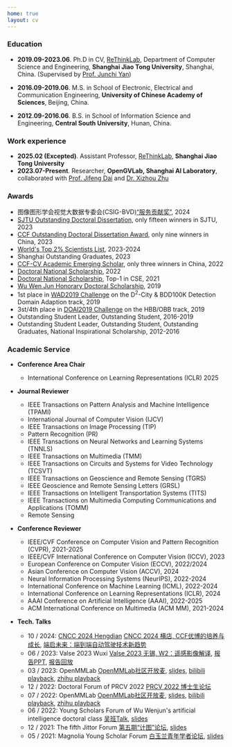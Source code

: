 ```yaml
---
home: true
layout: cv
---
```


### Education

- **2019.09-2023.06**. Ph.D in CV, [ReThinkLab](http://thinklab.sjtu.edu.cn/), Department of Computer Science and Engineering, **Shanghai Jiao Tong University**, Shanghai, China. (Supervised by [Prof. Junchi Yan](https://thinklab.sjtu.edu.cn/))

- **2016.09-2019.06**. M.S. in School of Electronic, Electrical and Communication Engineering, **University of Chinese Academy of Sciences**, Beijing, China.

- **2012.09-2016.06**. B.S. in School of Information Science and Engineering, **Central South University**, Hunan, China.

### Work experience
- **2025.02 (Excepted)**. Assistant Professor, [ReThinkLab](http://thinklab.sjtu.edu.cn/), **Shanghai Jiao Tong University**
- **2023.07-Present**. Researcher, **OpenGVLab, Shanghai AI Laboratory**, collaborated with [Prof. Jifeng Dai](https://scholar.google.com.hk/citations?user=SH_-B_AAAAAJ) and [Dr. Xizhou Zhu](https://scholar.google.com/citations?hl=zh-CN&user=02RXI00AAAAJ)

### Awards
- 图像图形学会视觉大数据专委会(CSIG-BVD)<a href="https://mp.weixin.qq.com/s/fhfizq577_-zPu8cGIAOxw" target="_blank">“服务贡献奖”</a>, 2024
- <a href="https://www.gs.sjtu.edu.cn/yxbslw">SJTU Outstanding Doctoral Dissertation</a>, only fifteen winners in SJTU, 2023
- <a href="https://mp.weixin.qq.com/s/Hk8iKReAUJVB_CraXqWYKg" target="_blank">CCF Outstanding Doctoral Dissertation Award</a>, only nine winners in China, 2023
- <a href="https://topresearcherslist.com/Home/Profile/823455">World's Top 2% Scientists List</a>, 2023-2024
- Shanghai Outstanding Graduates, 2023
- <a href="https://mp.weixin.qq.com/s/mUgpVmyvCHdo5-T6-u8Yxg">CCF-CV Academic Emerging Scholar</a>, only three winners in China, 2022
- <a href="https://mp.weixin.qq.com/s/liVosHsotD2zDMyfmTIQJg" target="_blank">Doctoral National Scholarship</a>, 2022
- <a href="https://mp.weixin.qq.com/s/ugk1l0QpuzJXaExJ_wH-4w" target="_blank">Doctoral National Scholarship</a>, Top-1 in CSE, 2021
- <a href="https://ai.sjtu.edu.cn/info/news/126">Wu Wen Jun Honorary Doctoral Scholarship</a>, 2019
- 1st place in <a href="https://gaia.didichuxing.com/d2city">WAD2019 Challenge</a> on the D<sup>2</sup>-City & BDD100K Detection Domain Adaption track, 2019
- 3st/4th place in <a href="https://captain-whu.github.io/DOAI2019/results.html">DOAI2019 Challenge</a> on the HBB/OBB track, 2019
- Outstanding Student Leader, Outstanding Student, 2016-2019
- Outstanding Student Leader, Outstanding Student, Outstanding Graduates, National Inspirational Scholarship, 2012-2016

### Academic Service
- **Conference Area Chair**
    - International Conference on Learning Representations (ICLR) 2025

- **Journal Reviewer**
    - IEEE Transactions on Pattern Analysis and Machine Intelligence (TPAMI)
    - International Journal of Computer Vision (IJCV)
    - IEEE Transactions on Image Processing (TIP)
    - Pattern Recognition (PR)
    - IEEE Transactions on Neural Networks and Learning Systems (TNNLS)
    - IEEE Transactions on Multimedia (TMM)
    - IEEE Transactions on Circuits and Systems for Video Technology (TCSVT)
    - IEEE Transactions on Geoscience and Remote Sensing (TGRS)
    - IEEE Geoscience and Remote Sensing Letters (GRSL)
    - IEEE Transactions on Intelligent Transportation Systems (TITS)
    - IEEE Transactions on Multimedia Computing Communications and Applications (TOMM)
    - Remote Sensing

- **Conference Reviewer**
    - IEEE/CVF Conference on Computer Vision and Pattern Recognition (CVPR), 2021-2025
    - IEEE/CVF International Conference on Computer Vision (ICCV), 2023
    - European Conference on Computer Vision (ECCV), 2022/2024
    - Asian Conference on Computer Vision (ACCV), 2024
    - Neural Information Processing Systems (NeurIPS), 2022-2024
    - International Conference on Machine Learning (ICML), 2022-2024
    - International Conference on Learning Representations (ICLR), 2024
    - AAAI Conference on Artificial Intelligence (AAAI), 2022-2025
    - ACM International Conference on Multimedia (ACM MM), 2021-2024

- **Tech. Talks**
    - 10 / 2024: [CNCC 2024 Hengdian](https://ccf.org.cn/cncc2024/schedule_d_4240) [CNCC 2024 横店, CCF优博的培养与成长](https://ccf.org.cn/cncc2024/schedule_d_4240), [端启未来：端到端自动驾驶技术新趋势](https://ccf.org.cn/cncc2024/schedule_d_4128)
    - 06 / 2023: Valse 2023 Wuxi [Valse 2023 无锡, W2：遥感影像解译](http://valser.org/2023/#/workshop), [报告PPT](https://yangxue0827.github.io/files/VALSE%202023%20Wuxi.pdf), [报告回放](https://www.bilibili.com/video/BV1yu4y1R7f6/?spm_id_from=333.788&vd_source=be89b0c65eab470db155c6731fcffddf)
    - 03 / 2023: OpenMMLab [OpenMMLab社区开放麦](https://mp.weixin.qq.com/s/eoSxS64EtyF8FRMd3BlS-w), [slides](https://yangxue0827.github.io/files/OpenMMLab%E5%BC%80%E6%94%BE%E9%BA%A620230302.pdf), [bilibili playback](https://www.bilibili.com/video/BV1GD4y1g7s8), [zhihu playback](https://www.zhihu.com/zvideo/1614738654315995136)
    - 12 / 2022: Doctoral Forum of PRCV 2022 [PRCV 2022 博士生论坛](https://m.inmuu.com/v1/live/news/2265574?gatherId=4043)
    - 07 / 2022: OpenMMLab [OpenMMLab社区开放麦](https://mp.weixin.qq.com/s/-_x4URDyhwqNC4mD_0daDw), [slides](https://yangxue0827.github.io/files/OpenMMLab%E5%BC%80%E6%94%BE%E9%BA%A6.pdf), [bilibili playback](https://www.bilibili.com/video/BV1Wr4y1E7Qr), [zhihu playback](https://www.zhihu.com/zvideo/1529579010677370880)
    - 06 / 2022: Young Scholars Forum of Wu Wenjun's artificial intelligence doctoral class [吴班Talk](https://mp.weixin.qq.com/s/lg1vNIZYqnDfq9SC93OT3A), [slides](https://yangxue0827.github.io/files/%E5%90%B4%E7%8F%ADTalk.pdf)
    - 12 / 2021: The fifth Jittor Forum [第五期“计图”论坛](https://mp.weixin.qq.com/s/8pYzCYU25B8Zzk78NBoovw), [slides](https://yangxue0827.github.io/files/%E8%AE%A1%E5%9B%BE%E8%AE%BA%E5%9D%9B.pdf)
    - 05 / 2021: Magnolia Young Scholar Forum [白玉兰青年学者论坛](https://www.slidestalk.com/w/409), [slides](https://yangxue0827.github.io/files/%E6%97%8B%E8%BD%AC%E7%9B%AE%E6%A0%87%E6%A3%80%E6%B5%8B-%E7%99%BD%E7%8E%89%E5%85%B0%E9%9D%92%E5%B9%B4%E5%AD%A6%E8%80%85%E8%AE%BA%E5%9D%9B.pdf)